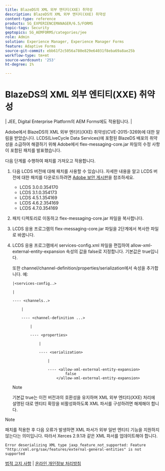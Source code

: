 ```yaml
---
title: BlazeDS의 XML 외부 엔티티(XXE) 취약성
description: BlazeDS의 XML 외부 엔티티(XXE) 취약성
content-type: reference
products: SG_EXPERIENCEMANAGER/6.5/FORMS
topic-tags: Security
geptopics: SG_AEMFORMS/categories/jee
role: Admin
solution: Experience Manager, Experience Manager Forms
feature: Adaptive Forms
source-git-commit: ebb61f2c5056a780e829e64031f8eba69a8ae25b
workflow-type: tm+mt
source-wordcount: '253'
ht-degree: 1%

---
```


# BlazeDS의 XML 외부 엔티티(XXE) 취약성

| JEE, Digital Enterprise Platform의 AEM Forms에도 적용됩니다. |

Adobe에서 BlazeDS의 XML 외부 엔티티(XXE) 취약성(CVE-2015-3269)에 대한 알림을 받았습니다. LCDS(LiveCycle Data Services)에 포함된 BlazeDS 배포의 취약성을 소급하여 해결하기 위해 Adobe에서 flex-messaging-core.jar 파일의 수정 사항이 포함된 패치를 발표했습니다.

다음 단계를 수행하여 패치를 가져오고 적용합니다.

1. 다음 LCDS 버전에 대해 패치를 사용할 수 있습니다. 자세한 내용을 알고 LCDS 버전에 대한 패치를 다운로드하려면 [Adobe 보안 게시판](https://chl-author-preview.corp.adobe.com/content/help/en/security/products/livecycleds/apsb15-20.html)을 참조하세요.

   * LCDS 3.0.0.354170
   * LCDS 3.1.0.354173
   * LCDS 4.5.1.354169
   * LCDS 4.6.2.354169
   * LCDS 4.7.0.354169

1. 패치 디렉토리로 이동하고 flex-messaging-core.jar 파일을 복사합니다.

1. LCDS 응용 프로그램의 flex-messaging-core.jar 파일을 2단계에서 복사한 파일로 바꿉니다.

1. LCDS 응용 프로그램에서 services-config.xml 파일을 편집하여 allow-xml-external-entity-expansion 속성의 값을 false로 지정합니다. 기본값은 true입니다.

   또한 channel/channel-definition/properties/serialization에서 속성을 추가합니다. 예:

   ```
   |<services-config..>
   
   |
   
   ---- <channels..>
   
       |
   
       ---- <channel-definition ...>
   
           |
   
           ---- <properties>
   
               |
   
               ---- <serialization>
   
                   |
   
                   ---- <allow-xml-external-entity-expansion>
                           false
                       </allow-xml-external-entity-expansion>
   ```

   >[!NOTE]
   >
   >기본값 true는 이전 버전과의 호환성을 유지하며 XML 외부 엔티티(XXE) 처리에 설명된 대로 엔티티 확장을 비활성화하도록 XML 파서를 구성하려면 해제해야 합니다.

>[!NOTE]
>
>패치를 적용한 후 다음 오류가 발생하면 XML 파서가 외부 일반 엔티티 기능을 지원하지 않는다는 의미입니다. 따라서 Xerces 2.9.1과 같은 XML 파서를 업데이트해야 합니다.

```Error deserializing XML type jaxp_feature_not_supported: Feature "http://xml.org/sax/features/external-general-entities" is not supported```

[법적 고지 사항](https://chl-author-preview.corp.adobe.com/content/help/en/legal/legal-notices.html)    |    [온라인 개인정보 처리방침](https://www.adobe.com/kr/privacy.html)